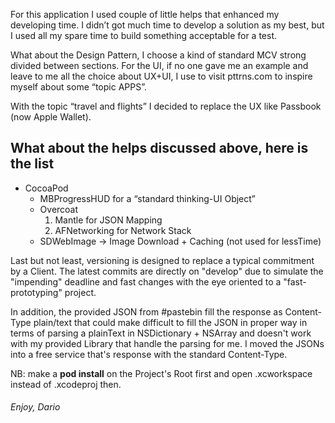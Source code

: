 For this application I used couple of little helps that enhanced my developing time.
I didn’t got much time to develop a solution as my best, but I used all my spare time to build something acceptable for a test.

What about the Design Pattern, I choose a kind of standard MCV strong divided between sections.
For the UI, if no one gave me an example and leave to me all the choice about UX+UI, I use to visit pttrns.com to inspire myself about some “topic APPS”.

With the topic “travel and flights” I decided to replace the UX like Passbook (now Apple Wallet).
## What about the helps discussed above, here is the list
+ CocoaPod 
    * MBProgressHUD for a “standard  thinking-UI Object”
    * Overcoat
        1. Mantle for JSON Mapping
        2. AFNetworking for Network Stack
    * SDWebImage -> Image Download + Caching (not used for lessTime)

Last but not least, versioning is designed to replace a typical commitment by a Client.
The latest  commits are directly on "develop" due to simulate the "impending" deadline and fast changes with the eye oriented to a "fast-prototyping" project.

In addition, the provided JSON from #pastebin fill the response as Content-Type plain/text that could make difficult to fill the JSON in proper way in terms of parsing a plainText in NSDictionary + NSArray and doesn't work with my provided Library that handle the parsing for me. I moved the JSONs into a free service that's response with the standard Content-Type. 

NB: make a **pod install** on the Project's Root first and open .xcworkspace instead of .xcodeproj then. 

###### Enjoy, Dario